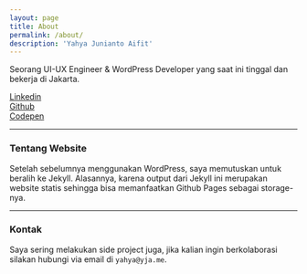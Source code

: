 ```yaml
---
layout: page
title: About
permalink: /about/
description: 'Yahya Junianto Aifit'
---
```


Seorang UI-UX Engineer & WordPress Developer yang saat ini tinggal dan bekerja di Jakarta.

<div class="o-grid">
  <div class="o-grid__item u-txt--fair u-fg--grey" >
    <span class="icon-linkedin"></span>
    <a href="https://linkedin.com/in/yja" target="_blank">
      Linkedin
    </a>
  </div>
  <div class="o-grid__item u-txt--fair u-fg--grey" >
    <span class="icon-github"></span>
    <a href="https://github.com/aifit" target="_blank">
      Github
    </a>
  </div>
  <div class="o-grid__item u-txt--fair u-fg--grey" >
    <span class="icon-codepen"></span>
    <a href="https://codepen.io/yja" target="_blank">
      Codepen
    </a>
  </div>
</div>

___

### Tentang Website

Setelah sebelumnya menggunakan WordPress, saya memutuskan untuk beralih ke Jekyll. Alasannya, karena output dari Jekyll ini merupakan website statis sehingga bisa memanfaatkan Github Pages sebagai storage-nya.

___

### Kontak

Saya sering melakukan side project juga, jika kalian ingin berkolaborasi silakan hubungi via email di `yahya@yja.me`.
